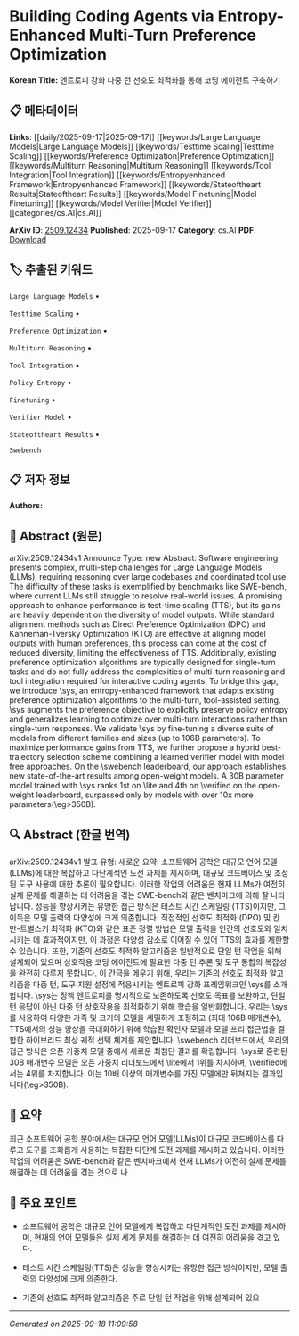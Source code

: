 
# Building Coding Agents via Entropy-Enhanced Multi-Turn Preference Optimization

**Korean Title:** 엔트로피 강화 다중 턴 선호도 최적화를 통해 코딩 에이전트 구축하기

## 📋 메타데이터

**Links**: [[daily/2025-09-17|2025-09-17]] [[keywords/Large Language Models|Large Language Models]] [[keywords/Testtime Scaling|Testtime Scaling]] [[keywords/Preference Optimization|Preference Optimization]] [[keywords/Multiturn Reasoning|Multiturn Reasoning]] [[keywords/Tool Integration|Tool Integration]] [[keywords/Entropyenhanced Framework|Entropyenhanced Framework]] [[keywords/Stateoftheart Results|Stateoftheart Results]] [[keywords/Model Finetuning|Model Finetuning]] [[keywords/Model Verifier|Model Verifier]] [[categories/cs.AI|cs.AI]]

**ArXiv ID**: [2509.12434](https://arxiv.org/abs/2509.12434)
**Published**: 2025-09-17
**Category**: cs.AI
**PDF**: [Download](https://arxiv.org/pdf/2509.12434.pdf)


## 🏷️ 추출된 키워드



`Large Language Models` • 

`Testtime Scaling` • 

`Preference Optimization` • 

`Multiturn Reasoning` • 

`Tool Integration` • 

`Policy Entropy` • 

`Finetuning` • 

`Verifier Model` • 

`Stateoftheart Results` • 

`Swebench`



## 📋 저자 정보

**Authors:** 

## 📄 Abstract (원문)

arXiv:2509.12434v1 Announce Type: new 
Abstract: Software engineering presents complex, multi-step challenges for Large Language Models (LLMs), requiring reasoning over large codebases and coordinated tool use. The difficulty of these tasks is exemplified by benchmarks like SWE-bench, where current LLMs still struggle to resolve real-world issues.
  A promising approach to enhance performance is test-time scaling (TTS), but its gains are heavily dependent on the diversity of model outputs.
  While standard alignment methods such as Direct Preference Optimization (DPO) and Kahneman-Tversky Optimization (KTO) are effective at aligning model outputs with human preferences, this process can come at the cost of reduced diversity, limiting the effectiveness of TTS.
  Additionally, existing preference optimization algorithms are typically designed for single-turn tasks and do not fully address the complexities of multi-turn reasoning and tool integration required for interactive coding agents.
  To bridge this gap, we introduce \sys, an entropy-enhanced framework that adapts existing preference optimization algorithms to the multi-turn, tool-assisted setting.
  \sys augments the preference objective to explicitly preserve policy entropy and generalizes learning to optimize over multi-turn interactions rather than single-turn responses.
  We validate \sys by fine-tuning a diverse suite of models from different families and sizes (up to 106B parameters).
  To maximize performance gains from TTS, we further propose a hybrid best-trajectory selection scheme combining a learned verifier model with model free approaches.
  On the \swebench leaderboard, our approach establishes new state-of-the-art results among open-weight models. A 30B parameter model trained with \sys ranks 1st on \lite and 4th on \verified on the open-weight leaderboard, surpassed only by models with over 10x more parameters(\eg$>$350B).

## 🔍 Abstract (한글 번역)

arXiv:2509.12434v1 발표 유형: 새로운
요약: 소프트웨어 공학은 대규모 언어 모델 (LLMs)에 대한 복잡하고 다단계적인 도전 과제를 제시하며, 대규모 코드베이스 및 조정된 도구 사용에 대한 추론이 필요합니다. 이러한 작업의 어려움은 현재 LLMs가 여전히 실제 문제를 해결하는 데 어려움을 겪는 SWE-bench와 같은 벤치마크에 의해 잘 나타납니다.
성능을 향상시키는 유망한 접근 방식은 테스트 시간 스케일링 (TTS)이지만, 그 이득은 모델 출력의 다양성에 크게 의존합니다.
직접적인 선호도 최적화 (DPO) 및 칸만-트벌스키 최적화 (KTO)와 같은 표준 정렬 방법은 모델 출력을 인간의 선호도와 일치시키는 데 효과적이지만, 이 과정은 다양성 감소로 이어질 수 있어 TTS의 효과를 제한할 수 있습니다.
또한, 기존의 선호도 최적화 알고리즘은 일반적으로 단일 턴 작업을 위해 설계되어 있으며 상호작용 코딩 에이전트에 필요한 다중 턴 추론 및 도구 통합의 복잡성을 완전히 다루지 못합니다.
이 간극을 메우기 위해, 우리는 기존의 선호도 최적화 알고리즘을 다중 턴, 도구 지원 설정에 적응시키는 엔트로피 강화 프레임워크인 \sys를 소개합니다.
\sys는 정책 엔트로피를 명시적으로 보존하도록 선호도 목표를 보완하고, 단일 턴 응답이 아닌 다중 턴 상호작용을 최적화하기 위해 학습을 일반화합니다.
우리는 \sys를 사용하여 다양한 가족 및 크기의 모델을 세밀하게 조정하고 (최대 106B 매개변수), TTS에서의 성능 향상을 극대화하기 위해 학습된 확인자 모델과 모델 프리 접근법을 결합한 하이브리드 최상 궤적 선택 체계를 제안합니다.
\swebench 리더보드에서, 우리의 접근 방식은 오픈 가중치 모델 중에서 새로운 최첨단 결과를 확립합니다. \sys로 훈련된 30B 매개변수 모델은 오픈 가중치 리더보드에서 \lite에서 1위를 차지하며, \verified에서는 4위를 차지합니다. 이는 10배 이상의 매개변수를 가진 모델에만 뒤쳐지는 결과입니다(\eg$>$350B).

## 📝 요약

최근 소프트웨어 공학 분야에서는 대규모 언어 모델(LLMs)이 대규모 코드베이스를 다루고 도구를 조화롭게 사용하는 복잡한 다단계 도전 과제를 제시하고 있습니다. 이러한 작업의 어려움은 SWE-bench와 같은 벤치마크에서 현재 LLMs가 여전히 실제 문제를 해결하는 데 어려움을 겪는 것으로 나

## 🎯 주요 포인트


- 소프트웨어 공학은 대규모 언어 모델에게 복잡하고 다단계적인 도전 과제를 제시하며, 현재의 언어 모델들은 실제 세계 문제를 해결하는 데 여전히 어려움을 겪고 있다.

- 테스트 시간 스케일링(TTS)은 성능을 향상시키는 유망한 접근 방식이지만, 모델 출력의 다양성에 크게 의존한다.

- 기존의 선호도 최적화 알고리즘은 주로 단일 턴 작업을 위해 설계되어 있으


---

*Generated on 2025-09-18 11:09:58*